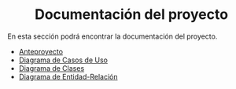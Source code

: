 <div align="center">

# Documentación del proyecto

</div>

En esta sección podrá encontrar la documentación del proyecto. 

<ul>
    <li><a href="anteproyecto.md"> Anteproyecto </a></li>
    <li><a href="diagrama-casos-uso.md"> Diagrama de Casos de Uso </a></li>
    <li><a href="diagrama-clases.md"> Diagrama de Clases </a></li>
    <li><a href="diagrama-entidad-relacion.md"> Diagrama de Entidad-Relación </a></li>
</ul>
